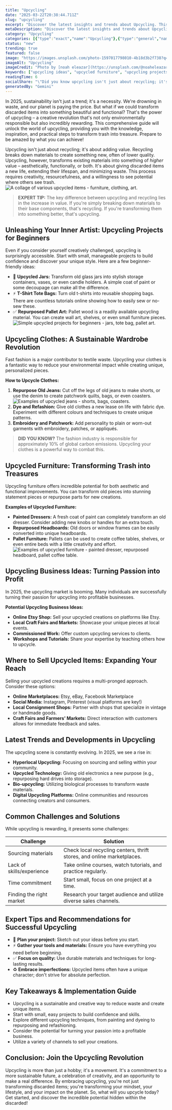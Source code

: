 ```yaml
---
title: "Upcycling"
date: "2025-03-22T20:38:44.711Z"
slug: "upcycling"
excerpt: "Discover the latest insights and trends about Upcycling. This comprehensive guide covers everything you need to know about Upcycling in 2025."
metaDescription: "Discover the latest insights and trends about Upcycling. This comprehensive guide covers everything you need to know about Upcycling in 2025."
category: "Upcycling"
categories: [{"type":"exact","name":"Upcycling"},{"type":"general","name":"Sustainability"},{"type":"medium","name":"Waste Management"},{"type":"specific","name":"Textile Recycling"},{"type":"niche","name":"Clothing Reconstruction"}]
status: "new"
trending: true
featured: false
image: "https://images.unsplash.com/photo-1597017798010-4b18d3b2f738?q=85&w=1200&fit=max&fm=webp&auto=compress"
imageAlt: "Upcycling"
imageCredit: "Photo by [noah eleazar](https://unsplash.com/@noaheleazar) on Unsplash"
keywords: ["upcycling ideas", "upcycled furniture", "upcycling projects for beginners", "how to upcycle clothes", "upcycling business ideas", "best upcycling tutorials", "where to sell upcycled items", "upcycling for profit", "upcycle old jeans", "sustainable upcycling techniques"]
readingTime: 6
socialShare: "\"Did you know upcycling isn't just about recycling; it's about transforming trash into treasure, adding value and reducing our environmental footprint.  It's a creative revolution!\""
generatedBy: "Gemini"
---
```


In 2025, sustainability isn't just a trend; it's a necessity.  We're drowning in waste, and our planet is paying the price. But what if we could transform discarded items into something beautiful and functional? That's the power of upcycling – a creative revolution that's not only environmentally responsible but also incredibly rewarding. This comprehensive guide will unlock the world of upcycling, providing you with the knowledge, inspiration, and practical steps to transform trash into treasure.  Prepare to be amazed by what you can achieve!



Upcycling isn't just about recycling; it's about adding value.  Recycling breaks down materials to create something new, often of lower quality. Upcycling, however, transforms existing materials into something of *higher* value – aesthetically, functionally, or both. It's about giving discarded items a new life, extending their lifespan, and minimizing waste.  This process requires creativity, resourcefulness, and a willingness to see potential where others see trash. ![A collage of various upcycled items - furniture, clothing, art.](https://images.unsplash.com/photo-1597017798010-4b18d3b2f738?q=85&w=1200&fit=max&fm=webp&auto=compress)

> **EXPERT TIP:** The key difference between upcycling and recycling lies in the increase in value.  If you're simply breaking down materials to their base components, that's recycling. If you're transforming them into something better, that's upcycling.

## Unleashing Your Inner Artist: Upcycling Projects for Beginners

Even if you consider yourself creatively challenged, upcycling is surprisingly accessible.  Start with small, manageable projects to build confidence and discover your unique style.  Here are a few beginner-friendly ideas:

* 🔑 **Upcycled Jars:** Transform old glass jars into stylish storage containers, vases, or even candle holders.  A simple coat of paint or some decoupage can make all the difference.
* ⚡ **T-Shirt Tote Bags:** Turn old t-shirts into reusable shopping bags.  There are countless tutorials online showing how to easily sew or no-sew these.
* ✅ **Repurposed Pallet Art:**  Pallet wood is a readily available upcycling material. You can create wall art, shelves, or even small furniture pieces. ![Simple upcycled projects for beginners - jars, tote bag, pallet art.](https://images.unsplash.com/photo-1587088507715-c7705faa3d27?q=85&w=1200&fit=max&fm=webp&auto=compress)

## Upcycling Clothes: A Sustainable Wardrobe Revolution

Fast fashion is a major contributor to textile waste.  Upcycling your clothes is a fantastic way to reduce your environmental impact while creating unique, personalized pieces.

**How to Upcycle Clothes:**

1. **Repurpose Old Jeans:** Cut off the legs of old jeans to make shorts, or use the denim to create patchwork quilts, bags, or even coasters.  ![Examples of upcycled jeans - shorts, bags, coasters.](https://images.unsplash.com/photo-1603184553908-507b668b96a9?q=85&w=1200&fit=max&fm=webp&auto=compress)
2. **Dye and Refashion:** Give old clothes a new lease on life with fabric dye. Experiment with different colours and techniques to create unique patterns.
3. **Embroidery and Patchwork:** Add personality to plain or worn-out garments with embroidery, patches, or appliqués.

> **DID YOU KNOW?** The fashion industry is responsible for approximately 10% of global carbon emissions. Upcycling your clothes is a powerful way to combat this.

## Upcycled Furniture: Transforming Trash into Treasures

Upcycling furniture offers incredible potential for both aesthetic and functional improvements.  You can transform old pieces into stunning statement pieces or repurpose parts for new creations.

**Examples of Upcycled Furniture:**

* **Painted Dressers:** A fresh coat of paint can completely transform an old dresser. Consider adding new knobs or handles for an extra touch.
* **Repurposed Headboards:** Old doors or window frames can be easily converted into unique headboards.
* **Pallet Furniture:**  Pallets can be used to create coffee tables, shelves, or even entire beds with a little creativity and effort. ![Examples of upcycled furniture - painted dresser, repurposed headboard, pallet coffee table.](https://images.unsplash.com/photo-1585351737354-204ffbbe584f?q=85&w=1200&fit=max&fm=webp&auto=compress)

## Upcycling Business Ideas: Turning Passion into Profit

In 2025, the upcycling market is booming.  Many individuals are successfully turning their passion for upcycling into profitable businesses.

**Potential Upcycling Business Ideas:**

* **Online Etsy Shop:** Sell your upcycled creations on platforms like Etsy.
* **Local Craft Fairs and Markets:** Showcase your unique pieces at local events.
* **Commissioned Work:** Offer custom upcycling services to clients.
* **Workshops and Tutorials:** Share your expertise by teaching others how to upcycle.

## Where to Sell Upcycled Items: Expanding Your Reach

Selling your upcycled creations requires a multi-pronged approach.  Consider these options:

* **Online Marketplaces:** Etsy, eBay, Facebook Marketplace
* **Social Media:** Instagram, Pinterest (visual platforms are key!)
* **Local Consignment Shops:** Partner with shops that specialize in vintage or handmade goods.
* **Craft Fairs and Farmers' Markets:** Direct interaction with customers allows for immediate feedback and sales.

## Latest Trends and Developments in Upcycling

The upcycling scene is constantly evolving. In 2025, we see a rise in:

* **Hyperlocal Upcycling:** Focusing on sourcing and selling within your community.
* **Upcycled Technology:** Giving old electronics a new purpose (e.g., repurposing hard drives into storage).
* **Bio-upcycling:** Utilizing biological processes to transform waste materials.
* **Digital Upcycling Platforms:** Online communities and resources connecting creators and consumers.

## Common Challenges and Solutions

While upcycling is rewarding, it presents some challenges:

| Challenge                     | Solution                                                                    |
|------------------------------|-----------------------------------------------------------------------------|
| Sourcing materials            | Check local recycling centers, thrift stores, and online marketplaces.       |
| Lack of skills/experience     | Take online courses, watch tutorials, and practice regularly.             |
| Time commitment               | Start small, focus on one project at a time.                              |
| Finding the right market      | Research your target audience and utilize diverse sales channels.            |

## Expert Tips and Recommendations for Successful Upcycling

* 🔑 **Plan your project:** Sketch out your ideas before you start.
* ⚡ **Gather your tools and materials:** Ensure you have everything you need before beginning.
* ✅ **Focus on quality:** Use durable materials and techniques for long-lasting results.
* ♻️ **Embrace imperfections:**  Upcycled items often have a unique character; don't strive for absolute perfection.

## Key Takeaways & Implementation Guide

* Upcycling is a sustainable and creative way to reduce waste and create unique items.
* Start with small, easy projects to build confidence and skills.
* Explore different upcycling techniques, from painting and dyeing to repurposing and refashioning.
* Consider the potential for turning your passion into a profitable business.
* Utilize a variety of channels to sell your creations.

## Conclusion: Join the Upcycling Revolution

Upcycling is more than just a hobby; it's a movement.  It's a commitment to a more sustainable future, a celebration of creativity, and an opportunity to make a real difference.  By embracing upcycling, you're not just transforming discarded items; you're transforming your mindset, your lifestyle, and your impact on the planet.  So, what will you upcycle today?  Get started, and discover the incredible potential hidden within the discarded!

